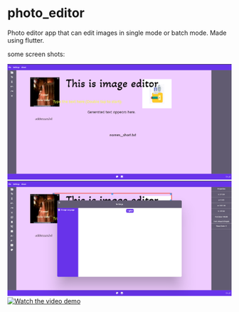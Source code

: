 # photo_editor

Photo editor app that can edit images in single mode or batch mode. Made using flutter.

some screen shots:

![Screenshot](screenshots/s1.png)
![Screenshot](screenshots/s2.png)
[![Watch the video demo]()](screenshots/image_editor_tutorial.mkv)
